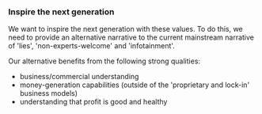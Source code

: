 ### Inspire the next generation

We want to inspire the next generation with these values. To do this, we need to provide an alternative narrative to the current mainstream narrative of 'lies', 'non-experts-welcome' and 'infotainment'.
  
Our alternative benefits from the following strong qualities:
  * business/commercial understanding
  * money-generation capabilities (outside of the 'proprietary and lock-in' business models)
  * understanding that profit is good and healthy
